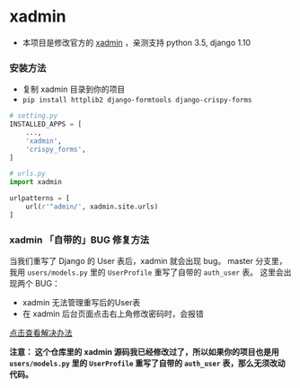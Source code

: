 # xadmin
- 本项目是修改官方的 [xadmin](https://github.com/sshwsfc/xadmin) ，亲测支持 python 3.5, django 1.10


### 安装方法
- 复制 xadmin 目录到你的项目
- `pip install httplib2 django-formtools django-crispy-forms`
```python
# setting.py
INSTALLED_APPS = [
    ...,
    'xadmin',
    'crispy_forms',
]

```

```python
# urls.py
import xadmin

urlpatterns = [
    url(r'^admin/', xadmin.site.urls)
]
```

### xadmin 「自带的」BUG 修复方法
当我们重写了 Django 的 User 表后，xadmin 就会出现 bug。
master 分支里，我用 `users/models.py` 里的 `UserProfile` 重写了自带的 `auth_user` 表。
这里会出现两个 BUG：
- xadmin 无法管理重写后的User表
- 在 xadmin 后台页面点击右上角修改密码时，会报错

[点击查看解决办法](http://www.cnblogs.com/vincenshen/articles/6528344.html)


**注意： 这个仓库里的 xadmin 源码我已经修改过了，所以如果你的项目也是用 `users/models.py` 里的 `UserProfile` 重写了自带的 `auth_user` 表，那么无须改动代码。**